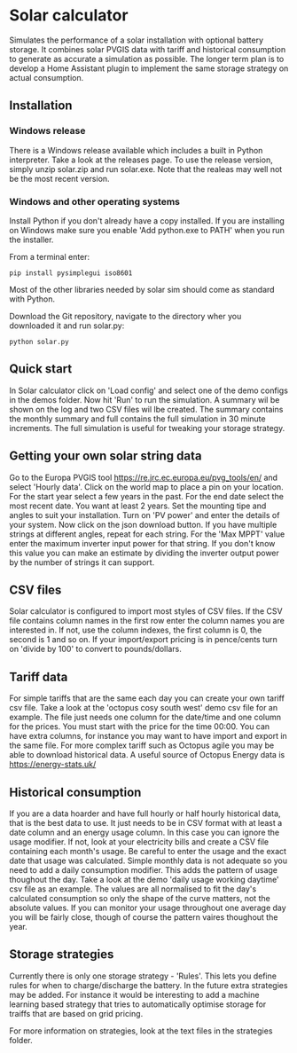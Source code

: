 Solar calculator
==============

Simulates the performance of a solar installation with optional battery storage. It combines solar PVGIS data with tariff and historical consumption to generate as accurate a simulation as possible. The longer term plan is to develop a Home Assistant plugin to implement the same storage strategy on actual consumption.

Installation
------------

### Windows release
There is a Windows release available which includes a built in Python interpreter. Take a look at the releases page.
To use the release version, simply unzip solar.zip and run solar.exe. Note that the realeas may well not be the most recent version.

### Windows and other operating systems

Install Python if you don't already have a copy installed. If you are installing on Windows make sure you enable 'Add python.exe to PATH' when you run the installer.


From a terminal enter:
```
pip install pysimplegui iso8601
```
Most of the other libraries needed by solar sim should come as standard with Python.

Download the Git repository, navigate to the directory wher you downloaded it and run solar.py:
```
python solar.py
```

Quick start
-----------

In Solar calculator click on 'Load config' and select one of the demo configs in the demos folder. Now hit 'Run' to run the simulation. A summary wil be shown on the log and two CSV files wil lbe created. The summary contains the monthly summary and full contains the full simulation in 30 minute increments. The full simulation is useful for tweaking your storage strategy.

Getting your own solar string data
----------------------------------

Go to the Europa PVGIS tool https://re.jrc.ec.europa.eu/pvg_tools/en/ and select 'Hourly data'. Click on the world map to place a pin on your location. For the start year select a few years in the past. For the end date select the most recent date. You want at least 2 years.
Set the mounting tipe and angles to suit your installation. Turn on 'PV power' and enter the details of your system. Now click on the json download button. If you have multiple strings at different angles, repeat for each string. For the 'Max MPPT' value enter the maximum inverter input power for that string. If you don't know this value you can make an estimate by dividing the inverter output power by the number of strings it can support.

CSV files
---------

Solar calculator is configured to import most styles of CSV files. If the CSV file contains column names in the first row enter the column names you are interested in. If not, use the column indexes, the first column is 0, the second is 1 and so on. If your import/export pricing is in pence/cents turn on 'divide by 100' to convert to pounds/dollars.

Tariff data
-----------

For simple tariffs that are the same each day you can create your own tariff csv file. Take a look at the 'octopus cosy south west' demo csv file for an example. The file just needs one column for the date/time and one column for the prices. You must start with the price for the time 00:00. You can have extra columns, for instance you may want to have import and export in the same file. For more complex tariff such as Octopus agile you may be able to download historical data. A useful source of Octopus Energy data is https://energy-stats.uk/

Historical consumption
----------------------

If you are a data hoarder and have full hourly or half hourly historical data, that is the best data to use. It just needs to be in CSV format with at least a date column and an energy usage column. In this case you can ignore the usage modifier. If not, look at your electricity bills and create a CSV file containing each month's usage. Be careful to enter the usage and the exact date that usage was calculated. Simple monthly data is not adequate so you need to add a daily consumption modifier. This adds the pattern of usage thoughout the day. Take a look at the demo 'daily usage working daytime' csv file as an example. The values are all normalised to fit the day's calculated consumption so only the shape of the curve matters, not the absolute values. If you can monitor your usage throughout one average day you will be fairly close, though of course the pattern vaires thoughout the year.

Storage strategies
------------------

Currently there is only one storage strategy - 'Rules'. This lets you define rules for when to charge/discharge the battery. In the future extra strategies may be added. For instance it would be interesting to add a machine learning based strategy that tries to automatically optimise storage for traiffs that are based on grid pricing.

For more information on strategies, look at the text files in the strategies folder.

